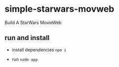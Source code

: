 # simple-starwars-movweb
Build A StarWars MovieWeb

## run and install

- install dependencies
`npm i`

- run
`node app`
